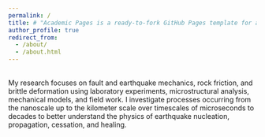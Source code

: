 ```yaml
---
permalink: /
title: # "Academic Pages is a ready-to-fork GitHub Pages template for academic personal websites"
author_profile: true
redirect_from: 
  - /about/
  - /about.html
---
```


<br>My research focuses on fault and earthquake mechanics, rock friction, and brittle deformation using laboratory experiments, microstructural analysis, mechanical models, and field work. I investigate processes occurring from the nanoscale up to the kilometer scale over timescales of microseconds to decades to better understand the physics of earthquake nucleation, propagation, cessation, and healing.
